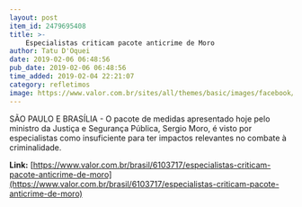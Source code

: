 ```yaml
---
layout: post
item_id: 2479695408
title: >-
    Especialistas criticam pacote anticrime de Moro
author: Tatu D'Oquei
date: 2019-02-06 06:48:56
pub_date: 2019-02-06 06:48:56
time_added: 2019-02-04 22:21:07
category: refletimos
image: https://www.valor.com.br/sites/all/themes/basic/images/facebook/valor-big.jpg
---
```


SÃO PAULO E BRASÍLIA - O pacote de medidas apresentado hoje pelo ministro da Justiça e Segurança Pública, Sergio Moro, é visto por especialistas como insuficiente para ter impactos relevantes no combate à criminalidade.

**Link:** [https://www.valor.com.br/brasil/6103717/especialistas-criticam-pacote-anticrime-de-moro](https://www.valor.com.br/brasil/6103717/especialistas-criticam-pacote-anticrime-de-moro)

